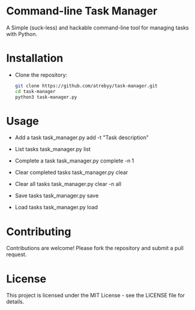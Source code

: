 # Command-line Task Manager

A Simple (suck-less) and hackable command-line tool for managing tasks with Python.

# Installation

- Clone the repository:

   ```bash
   git clone https://github.com/atrebyy/task-manager.git
   cd task-manager
   python3 task-manager.py

# Usage

- Add a task
task_manager.py add -t "Task description"

- List tasks
task_manager.py list

- Complete a task
task_manager.py complete -n 1

- Clear completed tasks
task_manager.py clear

- Clear all tasks
task_manager.py clear -n all

- Save tasks
task_manager.py save

- Load tasks
task_manager.py load

# Contributing
Contributions are welcome! Please fork the repository and submit a pull request.

# License
This project is licensed under the MIT License - see the LICENSE file for details.
